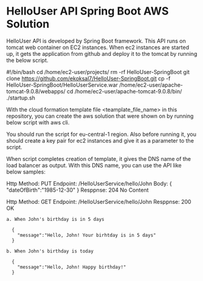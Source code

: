 # HelloUser API Spring Boot AWS Solution

HelloUser API is developed by Spring Boot framework. This API runs on tomcat web container on EC2 instances. When ec2 instances are started up, it gets the application from github and deploy it to the tomcat by running the below script.

#!/bin/bash
cd /home/ec2-user/projects/
rm -rf HelloUser-SpringBoot
git clone https://github.com/ekoksal7/HelloUser-SpringBoot.git
cp -f HelloUser-SpringBoot/HelloUserService.war /home/ec2-user/apache-tomcat-9.0.8/webapps/
cd /home/ec2-user/apache-tomcat-9.0.8/bin/
./startup.sh

With the cloud formation template file <teamplate_file_name> in this repository, you can create the aws solution that were shown on <diagram name> by running below script with aws cli.
  
 You should run the script for eu-central-1 region. Also before running it, you should create a key pair for ec2 instances and give it as a parameter to the script.
 
 When script completes creation of template, it gives the DNS name of the load balancer as output. With this DNS name, you can use the API like below samples:
 
 Http Method: PUT 
 Endpoint: <Load Balancer DNS Name>/HelloUserService/hello/John
 Body:
      {
        "dateOfBirth":"1985-12-30"
      }
 Resppnse: 204 No Content
  
  
 Http Method: GET 
 Endpoint: <Load Balancer DNS Name>/HelloUserService/hello/John
 Resppnse: 200 OK
 
    a. When John's birthday is in 5 days
      
      {
        "message":"Hello, John! Your birhtday is in 5 days"
      }
    
    b. When John's birthday is today
    
      {
        "message":"Hello, John! Happy birthday!"
      }
      
  
  
  
